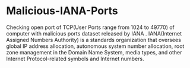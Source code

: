 # Malicious-IANA-Ports
Checking open port of TCP(User Ports range from 1024 to 49770) of computer with malicious ports dataset released by IANA . IANA(Internet Assigned Numbers Authority)  is a standards organization that oversees global IP address allocation, autonomous system number allocation, root zone management in the Domain Name System, media types, and other Internet Protocol-related symbols and Internet numbers.
